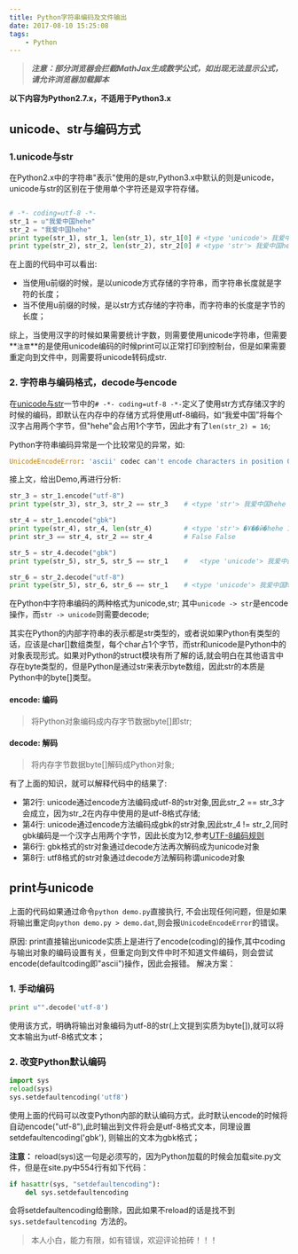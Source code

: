 ```yaml
---
title: Python字符串编码及文件输出
date: 2017-08-10 15:25:08
tags:
	- Python
---
```

> ***注意：部分浏览器会拦截MathJax生成数学公式，如出现无法显示公式，请允许浏览器加载脚本***

**以下内容为Python2.7.x，不适用于Python3.x**

## unicode、str与编码方式
### 1.unicode与str  
在Python2.x中的字符串"表示"使用的是str,Python3.x中默认的则是unicode，unicode与str的区别在于使用单个字符还是双字符存储。

```python

# -*- coding=utf-8 -*-
str_1 = u"我爱中国hehe"
str_2 = "我爱中国hehe"
print type(str_1), str_1, len(str_1), str_1[0] # <type 'unicode'> 我爱中国hehe 8 我 
print type(str_2), str_2, len(str_2), str_2[0] # <type 'str'> 我爱中国hehe 16 �
```
在上面的代码中可以看出:  

- 当使用u前缀的时候，是以unicode方式存储的字符串，而字符串长度就是字符的长度；
- 当不使用u前缀的时候，是以str方式存储的字符串，而字符串的长度是字节的长度；

综上，当使用汉字的时候如果需要统计字数，则需要使用unicode字符串，但需要**`注意`**的是使用unicode编码的时候print可以正常打印到控制台，但是如果需要重定向到文件中，则需要将unicode转码成str.

### 2. 字符串与编码格式，decode与encode
在[unicode与str](#1-unicode与str)一节中的`# -*- coding=utf-8 -*-`定义了使用str方式存储汉字的时候的编码，即默认在内存中的存储方式将使用utf-8编码，如“我爱中国”将每个汉字占用两个字节，但"hehe"会占用1个字节，因此才有了`len(str_2) = 16`;

Python字符串编码异常是一个比较常见的异常，如:

```python
UnicodeEncodeError: 'ascii' codec can't encode characters in position 0-3: ordinal not in range(128)
```
接上文，给出Demo,再进行分析:

```python
str_3 = str_1.encode("utf-8")
print type(str_3), str_3, str_2 == str_3    # <type 'str'> 我爱中国hehe True

str_4 = str_1.encode("gbk")
print type(str_4), str_4, len(str_4)        # <type 'str'> �Ұ��й�hehe 12
print str_3 == str_4, str_2 == str_4        # False False

str_5 = str_4.decode("gbk")
print type(str_5), str_5, str_5 == str_1    #   <type 'unicode'> 我爱中国hehe True

str_6 = str_2.decode("utf-8")
print type(str_5), str_6, str_6 == str_1    # <type 'unicode'> 我爱中国hehe True
```
在Python中字符串编码的两种格式为unicode,str; 其中`unicode -> str`是encode操作，而`str -> unicode`则需要decode;

其实在Python的内部字符串的表示都是str类型的，或者说如果Python有类型的话，应该是char[]数组类型，每个char占1个字节，而str和unicode是Python中的对象表现形式。如果对Python的struct模块有所了解的话,就会明白在其他语言中存在byte类型的，但是Python是通过str来表示byte数组，因此str的本质是Python中的byte[]类型。

#### encode: 编码  
> 将Python对象编码成内存字节数据byte[]即str;

#### decode: 解码
> 将内存字节数据byte[]解码成Python对象;

有了上面的知识，就可以解释代码中的结果了:

- 第2行: unicode通过encode方法编码成utf-8的str对象,因此str\_2 == str\_3才会成立，因为str_2在内存中使用的是utf-8格式存储;
- 第4行: unicode通过encode方法编码成gbk的str对象,因此str\_4 != str\_2,同时gbk编码是一个汉字占用两个字节，因此长度为12,参考[UTF-8编码规则](http://www.cnblogs.com/chenwenbiao/archive/2011/08/11/2134503.html)
- 第6行: gbk格式的str对象通过decode方法再次解码成为unicode对象
- 第8行: utf8格式的str对象通过decode方法解码称谓unicode对象

## print与unicode

上面的代码如果通过命令`python demo.py`直接执行, 不会出现任何问题，但是如果将输出重定向`python demo.py > demo.dat`,则会报`UnicodeEncodeError`的错误。

原因: print直接输出unicode实质上是进行了encode(coding)的操作,其中coding与输出对象的编码设置有关，但重定向到文件中时不知道文件编码，则会尝试encode(defaultcoding即"ascii")操作，因此会报错。
解决方案：

### 1. 手动编码

```python
print u"".decode('utf-8')
```
使用该方式，明确将输出对象编码为utf-8的str(上文提到实质为byte[]),就可以将文本输出为utf-8格式文本；
### 2. 改变Python默认编码

```python
import sys
reload(sys)
sys.setdefaultencoding('utf8')
```
使用上面的代码可以改变Python内部的默认编码方式，此时默认encode的时候将自动encode("utf-8"),此时输出到文件将会是utf-8格式文本，同理设置setdefaultencoding('gbk'), 则输出的文本为gbk格式；

**注意：** reload(sys)这一句是必须写的，因为Python加载的时候会加载site.py文件，但是在site.py中554行有如下代码：

```python
if hasattr(sys, "setdefaultencoding"):
    del sys.setdefaultencoding
```
会将setdefaultencoding给删除，因此如果不reload的话是找不到`sys.setdefaultencoding `方法的。


> 本人小白，能力有限，如有错误，欢迎评论拍砖！！！
